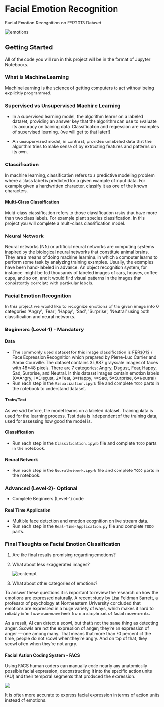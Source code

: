 # Facial Emotion Recognition

Facial Emotion Recognition on FER2013 Dataset. 

![emotions](https://miro.medium.com/max/2000/1*cic1zMaNEcVgGKRXpsUbGA.png)
## Getting Started

All of the code you will run in this project will be in the format of Jupyter Notebooks.

### What is Machine Learning

Machine learning is the science of getting computers to act without being explicitly programmed.
### Supervised vs Unsupervised Machine Learning

 - In a supervised learning model, the algorithm learns on a labeled dataset, providing an answer key that 
the algorithm can use to evaluate its accuracy on training data. Classification and regression are examples of 
supervised learning. (we will get to that later!) 

 - An unsupervised model, in contrast, provides 
unlabeled data that the algorithm tries to make sense of by extracting features and patterns on its own.

### Classification

In machine learning, classification refers to a predictive modeling problem where a class label is 
predicted for a given example of input data. For example given a handwritten character, classify it as one of the known 
characters.

#### Multi-Class Classification

Multi-class classification refers to those classification tasks that have more than two class labels. For example plant 
species classification. In this project you will complete a multi-class classification model. 

### Neural Network

Neural networks (NN) or artificial neural networks are computing systems inspired by the biological neural networks that constitute animal brains. They are a means of doing machine learning, in which a computer learns to perform some task by analyzing training examples. Usually, the examples have been hand-labeled in advance. An object recognition system, for instance, might be fed thousands of labeled images of cars, houses, coffee cups, and so on, and it would find visual patterns in the images that consistently correlate with particular labels.

### Facial Emotion Recognition

In this project we would like to recognize emotions of the given image into 6 categories 'Angry', 'Fear', 'Happy', 
'Sad', 'Surprise', 'Neutral' using both classification and neural networks.

### Beginners (Level-1) - Mandatory
#### Data
- The commonly used dataset for this image classification is [FER2013](https://www.kaggle.com/deadskull7/fer2013) 
/ Face Expression
Recognition which prepared by Pierre-Luc Carrier and Aaron Courville. The dataset contains 35,887 grayscale images of faces with 48*48 pixels. 
There are 7 categories: Angry, Disgust, Fear, Happy, Sad, Surprise, and Neutral.
In this dataset images contain emotion labels (0=Angry, 1=Disgust, 2=Fear, 3=Happy, 4=Sad, 5=Surprise, 6=Neutral)
- Run each step in the `Visualization.ipynb` file and complete `TODO` parts in the notebook to understand dataset.

#### Train/Test
As we said before, the model learns on a labeled dataset. Training data is used for the learning process. 
Test data is independent of the training data, used for assessing how good the model is.

#### Classification
- Run each step in the `Classification.ipynb` file and complete `TODO` parts in the notebook. 
#### Neural Network
- Run each step in the `NeuralNetwork.ipynb` file and complete `TODO` parts in the notebook. 

### Advanced (Level-2)- Optional
- Complete Beginners (Level-1) code
#### Real Time Application
- Multiple face detection and emotion ecognition on live stream data.
- Run each step in the `Real-Time-Application.py` file and complete `TODO` parts.

### Final Thoughts on Facial Emotion Classification

1. Are the final results promising regarding emotions?

2. What about less exaggerated images?

    ![contempt](https://www.nature.com/scitable/content/ne0000/ne0000/ne0000/ne0000/4592603/timroth.jpg)  
  
3. What about other categories of emotions?

To answer these questions it is important to review the research on how the emotions are expressed 
naturally. A recent study by Lisa Feldman Barrett, a professor of psychology at Northeastern University concluded that 
emotions are expressed in a huge variety of ways, which makes it hard to reliably infer how someone feels from a simple 
set of facial movements.

As a result, AI can detect a scowl, but that’s not the same thing as detecting anger. Scowls are not the expression
of anger; they’re an expression of anger — one among many. That means that more than 70 percent of the time, 
people do not scowl when they’re angry. And on top of that, they scowl often when they’re not angry. 

#### Facial Action Coding System - FACS
Using FACS human coders can manually code nearly any anatomically possible facial expression, deconstructing it into
the specific action units (AU) and their temporal segments that produced the expression.

   ![](https://i.pinimg.com/originals/d7/0b/8a/d70b8aa3f9074bf21ed469d0ba6f4e27.png)

It is often more accurate to express facial expression in terms of action units instead of emotions.   
   
